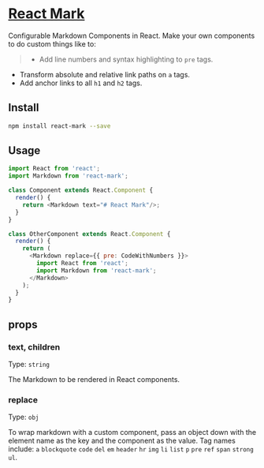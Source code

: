 # [React Mark](http://casesandberg.github.io/react-mark/)

Configurable Markdown Components in React. Make your own components to do custom things like to:

> - Add line numbers and syntax highlighting to `pre` tags.
- Transform absolute and relative link paths on `a` tags.
- Add anchor links to all `h1` and `h2` tags.

## Install

``` bash
npm install react-mark --save
```

## Usage

``` js
import React from 'react';
import Markdown from 'react-mark';

class Component extends React.Component {
  render() {
    return <Markdown text="# React Mark"/>;
  }
}

class OtherComponent extends React.Component {
  render() {
    return (
      <Markdown replace={{ pre: CodeWithNumbers }}>
        import React from 'react';
        import Markdown from 'react-mark';
      </Markdown>
    );
  }
}
```



## props

### text, children
Type: `string`

The Markdown to be rendered in React components.

### replace
Type: `obj`

To wrap markdown with a custom component, pass an object down with the element name as the key and the component as the value. Tag names include: `a` `blockquote` `code` `del` `em` `header` `hr` `img` `li` `list` `p` `pre` `ref` `span` `strong` `ul`.
